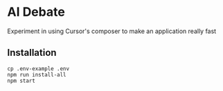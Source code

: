 # AI Debate

Experiment in using Cursor's composer to make an application really fast

## Installation

```
cp .env-example .env
npm run install-all
npm start
```